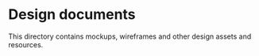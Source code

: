 # Design documents

This directory contains mockups, wireframes and other design assets and
resources.
